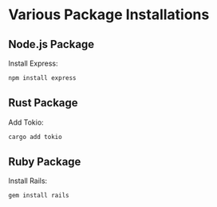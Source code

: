 # Various Package Installations

## Node.js Package

Install Express:

```bash
npm install express
```

## Rust Package

Add Tokio:

```bash
cargo add tokio
```

## Ruby Package

Install Rails:

```bash
gem install rails
```
